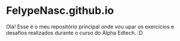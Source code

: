 # FelypeNasc.github.io
Olá! Esse é o meu repositório principal onde vou upar os exercícios
e desafios realizados durante o curso do Alpha Edtech. :D